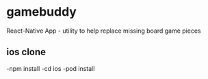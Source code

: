 # gamebuddy
React-Native App - utility to help replace missing board game pieces

## ios clone
-npm install
-cd ios
-pod install

